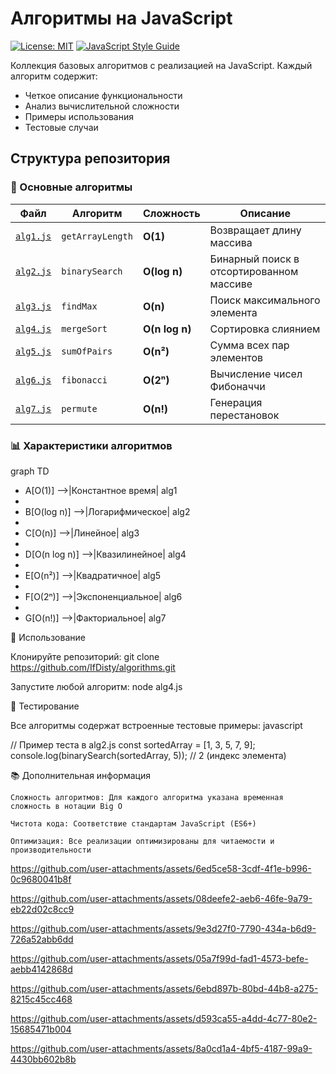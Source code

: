 # Алгоритмы на JavaScript
[![License: MIT](https://img.shields.io/badge/License-MIT-yellow.svg)](https://opensource.org/licenses/MIT)
[![JavaScript Style Guide](https://img.shields.io/badge/code_style-standard-brightgreen.svg)](https://standardjs.com)

Коллекция базовых алгоритмов с реализацией на JavaScript. Каждый алгоритм содержит:
- Четкое описание функциональности
- Анализ вычислительной сложности
- Примеры использования
- Тестовые случаи

## Структура репозитория

### 📂 Основные алгоритмы
| Файл | Алгоритм | Сложность | Описание |
|------|----------|-----------|----------|
| [`alg1.js`](alg1.js) | `getArrayLength` | **O(1)** | Возвращает длину массива |
| [`alg2.js`](alg2.js) | `binarySearch` | **O(log n)** | Бинарный поиск в отсортированном массиве |
| [`alg3.js`](alg3.js) | `findMax` | **O(n)** | Поиск максимального элемента |
| [`alg4.js`](alg4.js) | `mergeSort` | **O(n log n)** | Сортировка слиянием |
| [`alg5.js`](alg5.js) | `sumOfPairs` | **O(n²)** | Сумма всех пар элементов |
| [`alg6.js`](alg6.js) | `fibonacci` | **O(2ⁿ)** | Вычисление чисел Фибоначчи |
| [`alg7.js`](alg7.js) | `permute` | **O(n!)** | Генерация перестановок |

### 📊 Характеристики алгоритмов
graph TD
- A[O(1)] -->|Константное время| alg1
- 
- B[O(log n)] -->|Логарифмическое| alg2
- 
- C[O(n)] -->|Линейное| alg3
- 
- D[O(n log n)] -->|Квазилинейное| alg4
- 
- E[O(n²)] -->|Квадратичное| alg5
- 
- F[O(2ⁿ)] -->|Экспоненциальное| alg6
- 
- G[O(n!)] -->|Факториальное| alg7

🚀 Использование

Клонируйте репозиторий:
    git clone https://github.com/IfDisty/algorithms.git

Запустите любой алгоритм:
    node alg4.js

🧪 Тестирование

Все алгоритмы содержат встроенные тестовые примеры:
javascript

// Пример теста в alg2.js
const sortedArray = [1, 3, 5, 7, 9];
console.log(binarySearch(sortedArray, 5)); // 2 (индекс элемента)

📚 Дополнительная информация

    Сложность алгоритмов: Для каждого алгоритма указана временная сложность в нотации Big O

    Чистота кода: Соответствие стандартам JavaScript (ES6+)

    Оптимизация: Все реализации оптимизированы для читаемости и производительности


https://github.com/user-attachments/assets/6ed5ce58-3cdf-4f1e-b996-0c9680041b8f



https://github.com/user-attachments/assets/08deefe2-aeb6-46fe-9a79-eb22d02c8cc9



https://github.com/user-attachments/assets/9e3d27f0-7790-434a-b6d9-726a52abb6dd



https://github.com/user-attachments/assets/05a7f99d-fad1-4573-befe-aebb4142868d



https://github.com/user-attachments/assets/6ebd897b-80bd-44b8-a275-8215c45cc468



https://github.com/user-attachments/assets/d593ca55-a4dd-4c77-80e2-15685471b004



https://github.com/user-attachments/assets/8a0cd1a4-4bf5-4187-99a9-4430bb602b8b

